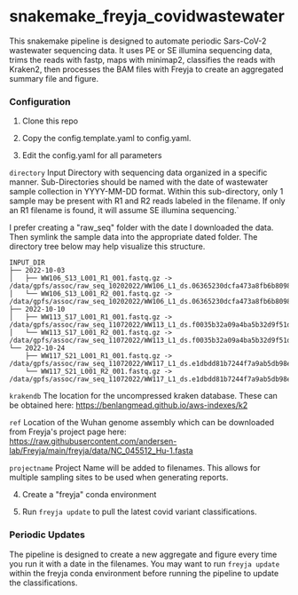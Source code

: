 # snakemake_freyja_covidwastewater

This snakemake pipeline is designed to automate periodic Sars-CoV-2 wastewater sequencing data. It uses PE or SE illumina sequencing data, trims the reads with fastp, maps with minimap2, classifies the reads with Kraken2, then processes the BAM files with Freyja to create an aggregated summary file and figure. 

### Configuration

1. Clone this repo

2. Copy the config.template.yaml to config.yaml.

3. Edit the config.yaml for all parameters

`directory` Input Directory with sequencing data organized in a specific manner. Sub-Directories should be named with the date of wastewater sample collection in YYYY-MM-DD format. Within this sub-directory, only 1 sample may be present with R1 and R2 reads labeled in the filename. If only an R1 filename is found, it will assume SE illumina sequencing.`

I prefer creating a "raw_seq" folder with the date I downloaded the data. Then symlink the sample data into the appropriate dated folder. The directory tree below may help visualize this structure.

```
INPUT_DIR
├── 2022-10-03
│   ├── WW106_S13_L001_R1_001.fastq.gz -> /data/gpfs/assoc/raw_seq_10202022/WW106_L1_ds.06365230dcfa473a8fb6b8098ab760c4/WW106_S13_L001_R1_001.fastq.gz
│   └── WW106_S13_L001_R2_001.fastq.gz -> /data/gpfs/assoc/raw_seq_10202022/WW106_L1_ds.06365230dcfa473a8fb6b8098ab760c4/WW106_S13_L001_R2_001.fastq.gz
├── 2022-10-10
│   ├── WW113_S17_L001_R1_001.fastq.gz -> /data/gpfs/assoc/raw_seq_11072022/WW113_L1_ds.f0035b32a09a4ba5b32d9f51df134902/WW113_S17_L001_R1_001.fastq.gz
│   └── WW113_S17_L001_R2_001.fastq.gz -> /data/gpfs/assoc/raw_seq_11072022/WW113_L1_ds.f0035b32a09a4ba5b32d9f51df134902/WW113_S17_L001_R2_001.fastq.gz
└── 2022-10-24
    ├── WW117_S21_L001_R1_001.fastq.gz -> /data/gpfs/assoc/raw_seq_11072022/WW117_L1_ds.e1dbdd81b7244f7a9ab5db98e5ddcfdb/WW117_S21_L001_R1_001.fastq.gz
    └── WW117_S21_L001_R2_001.fastq.gz -> /data/gpfs/assoc/raw_seq_11072022/WW117_L1_ds.e1dbdd81b7244f7a9ab5db98e5ddcfdb/WW117_S21_L001_R2_001.fastq.gz
```


`krakendb` The location for the uncompressed kraken database. These can be obtained here: https://benlangmead.github.io/aws-indexes/k2

`ref` Location of the Wuhan genome assembly which can be downloaded from Freyja's project page here: https://raw.githubusercontent.com/andersen-lab/Freyja/main/freyja/data/NC_045512_Hu-1.fasta

`projectname` Project Name will be added to filenames. This allows for multiple sampling sites to be used when generating reports. 


4. Create a "freyja" conda environment

5. Run `freyja update` to pull the latest covid variant classifications.


### Periodic Updates

The pipeline is designed to create a new aggregate and figure every time you run it with a date in the filenames. You may want to run `freyja update` within the freyja conda environment before running the pipeline to update the classifications.


